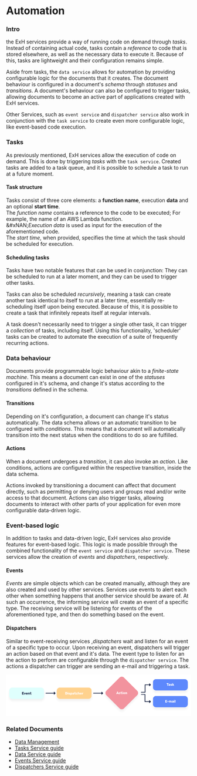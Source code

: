# Automation

### Intro <a href="#markdown-header-introduction" id="markdown-header-introduction"></a>

the ExH services provide a way of running code on demand through _tasks_. Instead of containing actual code, tasks contain a _reference_ to code that is stored elsewhere, as well as the necessary data to execute it. Because of this, tasks are lightweight and their configuration remains simple.

Aside from tasks, the `data service` allows for automation by providing configurable logic for the documents that it creates. The document behaviour is configured in a document's _schema_ through _statuses_ and _transitions_. A document's behaviour can also be configured to trigger tasks, allowing documents to become an active part of applications created with ExH services.

Other Services, such as `event service` and `dispatcher service` also work in conjunction with the `task service` to create even more configurable logic, like event-based code execution.

### Tasks <a href="#markdown-header-tasks" id="markdown-header-tasks"></a>

As previously mentioned, ExH services allow the execution of code on demand. This is done by triggering _tasks_ with the `task service`. Created tasks are added to a task queue, and it is possible to schedule a task to run at a future moment.

#### Task structure <a href="#markdown-header-task-structure" id="markdown-header-task-structure"></a>

Tasks consist of three core elements: a **function name**, execution **data** and an optional **start time**.\
The _function name_ contains a reference to the code to be executed; For example, the name of an AWS Lambda function.\
&#xNAN;_&#x45;xecution data_ is used as input for the execution of the aforementioned code.\
The _start time_, when provided, specifies the time at which the task should be scheduled for execution.

#### Scheduling tasks <a href="#markdown-header-scheduling-tasks" id="markdown-header-scheduling-tasks"></a>

Tasks have two notable features that can be used in conjunction: They can be scheduled to run at a later moment, and they can be used to trigger other tasks.

Tasks can also be scheduled _recursively_, meaning a task can create another task identical to itself to run at a later time, essentially re-scheduling itself upon being executed. Because of this, it is possible to create a task that infinitely repeats itself at regular intervals.

A task doesn't necessarily need to trigger a single other task, it can trigger a _collection_ of tasks, including itself. Using this functionality, 'scheduler' tasks can be created to automate the execution of a suite of frequently recurring actions.

### Data behaviour <a href="#markdown-header-data-behaviour" id="markdown-header-data-behaviour"></a>

Documents provide programmable logic behaviour akin to a _finite-state machine_. This means a document can exist in one of the _statuses_ configured in it's schema, and change it's status according to the _transitions_ defined in the schema.

#### Transitions <a href="#markdown-header-transitions" id="markdown-header-transitions"></a>

Depending on it's configuration, a document can change it's status automatically. The data schema allows or an automatic transition to be configured with _conditions_. This means that a document will automatically transition into the next status when the conditions to do so are fulfilled.

#### Actions <a href="#markdown-header-actions" id="markdown-header-actions"></a>

When a document undergoes a _transition_, it can also invoke an _action_. Like conditions, actions are configured within the respective transition, inside the data schema.

Actions invoked by transitioning a document can affect that document directly, such as permitting or denying users and groups read and/or write access to that document. Actions can also trigger tasks, allowing documents to interact with other parts of your application for even more configurable data-driven logic.

### Event-based logic <a href="#markdown-header-event-based-logic" id="markdown-header-event-based-logic"></a>

In addition to tasks and data-driven logic, ExH services also provide features for event-based logic. This logic is made possible through the combined functionality of the `event service` and `dispatcher service`. These services allow the creation of _events_ and _dispatchers_, respectively.

#### Events <a href="#markdown-header-events" id="markdown-header-events"></a>

_Events_ are simple objects which can be created manually, although they are also created and used by other services. Services use events to alert each other when something happens that another service should be aware of. At such an occurrence, the informing service will create an event of a specific type. The receiving service will be listening for events of the aforementioned type, and then do something based on the event.

#### Dispatchers <a href="#markdown-header-dispatchers" id="markdown-header-dispatchers"></a>

Similar to event-receiving services ,_dispatchers_ wait and listen for an event of a specific type to occur. Upon receiving an event, dispatchers will trigger an action based on that event and it's data. The event type to listen for an the action to perform are configurable through the `dispatcher service`. The actions a dispatcher can trigger are sending an e-mail and triggering a task.

![event\_flowchart](<../../.gitbook/assets/Automation - Dispatchers scheme.png>)

### Related Documents <a href="#markdown-header-related-documents" id="markdown-header-related-documents"></a>

* [Data Management](../manage-data/)
* [Tasks Service guide](../../services/automation/task-service/)
* [Data Service guide](../../services/manage-data/data-service/)
* [Events Service guide](../../services/automation/event-service/)
* [Dispatchers Service guide](../../services/automation/dispatchers-service.md)
